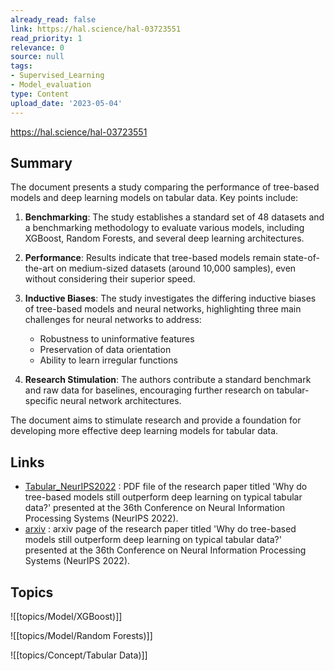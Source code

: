 ```yaml
---
already_read: false
link: https://hal.science/hal-03723551
read_priority: 1
relevance: 0
source: null
tags:
- Supervised_Learning
- Model_evaluation
type: Content
upload_date: '2023-05-04'
---
```


https://hal.science/hal-03723551
## Summary

The document presents a study comparing the performance of tree-based models and deep learning models on tabular data. Key points include:

1. **Benchmarking**: The study establishes a standard set of 48 datasets and a benchmarking methodology to evaluate various models, including XGBoost, Random Forests, and several deep learning architectures.

2. **Performance**: Results indicate that tree-based models remain state-of-the-art on medium-sized datasets (around 10,000 samples), even without considering their superior speed.

3. **Inductive Biases**: The study investigates the differing inductive biases of tree-based models and neural networks, highlighting three main challenges for neural networks to address:
   - Robustness to uninformative features
   - Preservation of data orientation
   - Ability to learn irregular functions

4. **Research Stimulation**: The authors contribute a standard benchmark and raw data for baselines, encouraging further research on tabular-specific neural network architectures.

The document aims to stimulate research and provide a foundation for developing more effective deep learning models for tabular data.
## Links

- [Tabular_NeurIPS2022](https://hal.science/hal-03723551v3/file/Tabular_NeurIPS2022%20%2828%29.pdf) : PDF file of the research paper titled 'Why do tree-based models still outperform deep learning on typical tabular data?' presented at the 36th Conference on Neural Information Processing Systems (NeurIPS 2022).
- [arxiv](https://arxiv.org/abs/2207.08815) : arxiv page of the research paper titled 'Why do tree-based models still outperform deep learning on typical tabular data?' presented at the 36th Conference on Neural Information Processing Systems (NeurIPS 2022).

## Topics

![[topics/Model/XGBoost)]]

![[topics/Model/Random Forests)]]

![[topics/Concept/Tabular Data)]]